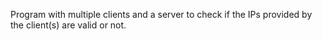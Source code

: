 Program with multiple clients and a server to check if the IPs provided by the client(s) are valid or not.
